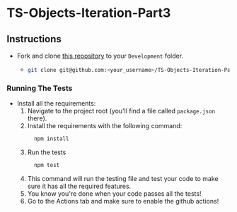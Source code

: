 # TS-Objects-Iteration-Part3

## Instructions

- Fork and clone [this repository](https://github.com/JoinCODED/TS-Objects-Iteration-Part3) to your `Development` folder.
  - ```bash
    git clone git@github.com:<your_username>/TS-Objects-Iteration-Part3.git
    ```

### Running The Tests

- Install all the requirements:
  1.  Navigate to the project root (you'll find a file called `package.json` there).
  2.  Install the requirements with the following command:
      ```bash
        npm install
      ```
  3.  Run the tests
      ```bash
        npm test
      ```
  4.  This command will run the testing file and test your code to make sure it has all the required features.
  5.  You know you're done when your code passes all the tests!
  6.  Go to the Actions tab and make sure to enable the github actions!
